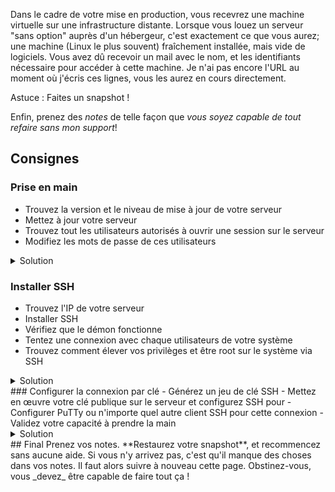 Dans le cadre de votre mise en production, vous recevrez une machine virtuelle sur une infrastructure distante. Lorsque vous louez un serveur "sans option" auprès d'un hébergeur, c'est exactement ce que vous aurez; une machine (Linux le plus souvent) fraîchement installée, mais vide de logiciels. Vous avez dû recevoir un mail avec le nom, et les identifiants nécessaire pour accéder à cette machine. Je n'ai pas encore l'URL au moment où j'écris ces lignes, vous les aurez en cours directement.

<div class="astuce">Astuce : Faites un snapshot !</div>

Enfin, prenez des _notes_ de telle façon que _vous soyez capable de tout refaire sans mon support_!
## Consignes
### Prise en main
 - Trouvez la version et le niveau de mise à jour de votre serveur
 - Mettez à jour votre serveur
 - Trouvez tout les utilisateurs autorisés à ouvrir une session sur le serveur
 - Modifiez les mots de passe de ces utilisateurs

<details style="soluce">
<summary>Solution</summary>
`lsb_release -a` + info à la connexion
`apt update && apt upgrade`
`cat /etc/passwd` + users avec un `/bin/bash` à la fin
`passwd` sur root, et test avec `su - webadmin` puis `su -` et validation du mot de passe défini
</details>

### Installer SSH
 - Trouvez l'IP de votre serveur
 - Installer SSH
 - Vérifiez que le démon fonctionne
 - Tentez une connexion avec chaque utilisateurs de votre système
 - Trouvez comment élever vos privilèges et être root sur le système via SSH

<details style="soluce">
<summary>Solution</summary>
`ip a` si vraiment...
`apt install openssh-server`
`systemctl status sshd.service`
`ssh root@172.22.69.238`
`ssh webadmin@172.22.69.238`
`su -`
</details>
### Configurer la connexion par clé
 - Générez un jeu de clé SSH
 - Mettez en œuvre votre clé publique sur le serveur et configurez SSH pour
 - Configurer PuTTy ou n'importe quel autre client SSH pour cette connexion
 - Validez votre capacité à prendre la main

<details style="soluce">
<summary>Solution</summary>
Côté serveur : Basculer sur un prompt en tant que _webadmin_  
`ssh-keygen -t ed25519 -C "pereBoullard"` + donner un nom explicite  
`cat nomExplicite.pub >> .ssh\authorized_keys`  
Côté client : Pour éviter les soucis d'encodage, on copie le fichier  
`scp webadmin@172.22.69.238:/home/webadmin/pereBoullard ./.ssh/`  
Ensuite on configure le fichier `/etc/ssh/shhd_config`  
Et on recharge le fichier de conf du démon `systemctl reload sshd.service`
</details>
## Final
Prenez vos notes. **Restaurez votre snapshot**, et recommencez sans aucune aide.
Si vous n'y arrivez pas, c'est qu'il manque des choses dans vos notes. Il faut alors suivre à nouveau cette page. Obstinez-vous, vous _devez_ être capable de faire tout ça !
